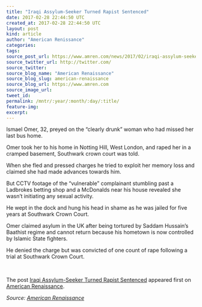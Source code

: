 ```yaml
---
title: "Iraqi Assylum-Seeker Turned Rapist Sentenced"
date: 2017-02-28 22:44:50 UTC
created_at: 2017-02-28 22:44:50 UTC
layout: post
kind: article
author: "American Renissance"
categories: 
tags: 
source_post_url: https://www.amren.com/news/2017/02/iraqi-assylum-seeker-turned-rapist-sentenced/
source_twitter_url: http://twitter.com/
source_twitter: 
source_blog_name: "American Renaissance"
source_blog_slug: american-renaissance
source_blog_url: https://www.amren.com
source_image_url: 
tweet_id:
permalink: /mntr/:year/:month/:day/:title/
feature-img: 
excerpt:
---
```

<div id="fb-root"></div>
<p>Ismael Omer, 32, preyed on the “clearly drunk” woman who had missed her last bus home.</p>
<p>Omer took her to his home in Notting Hill, West London, and raped her in a cramped basement, Southwark crown court was told.</p>
<p>When she fled and pressed charges he tried to exploit her memory loss and claimed she had made advances towards him.</p>
<p>But CCTV footage of the “vulnerable” complainant stumbling past a Ladbrokes betting shop and a McDonalds near his house revealed she wasn’t initiating any sexual activity.</p>
<p>He wept in the dock and hung his head in shame as he was jailed for five years at Southwark Crown Court.</p>
<p>Omer claimed asylum in the UK after being tortured by Saddam Hussain’s Baathist regime and cannot return because his hometown is now controlled by Islamic State fighters.</p>
<p>He denied the charge but was convicted of one count of rape following a trial at Southwark Crown Court.</p>
<p> </p>
<p>The post <a rel="nofollow" href="https://www.amren.com/news/2017/02/iraqi-assylum-seeker-turned-rapist-sentenced/">Iraqi Assylum-Seeker Turned Rapist Sentenced</a> appeared first on <a rel="nofollow" href="https://www.amren.com">American Renaissance</a>.</p><div class="">
    <i>Source: <a href="https://www.amren.com">American Renaissance</a></i>
</div>
